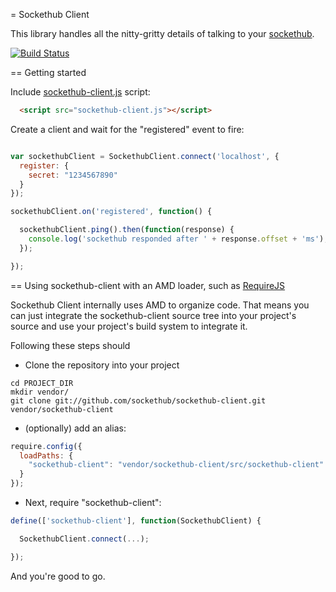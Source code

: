 
= Sockethub Client

This library handles all the nitty-gritty details of talking to your
[sockethub](http://sockethub.org/).

[![Build Status](https://secure.travis-ci.org/sockethub/sockethub-client.png)](http://travis-ci.org/sockethub/sockethub-client)

== Getting started

Include [sockethub-client.js](https://github.com/sockethub/sockethub-client/raw/master/sockethub-client.js) script:

```html
  <script src="sockethub-client.js"></script>
```

Create a client and wait for the "registered" event to fire:
```javascript

var sockethubClient = SockethubClient.connect('localhost', {
  register: {
    secret: "1234567890"
  }
});

sockethubClient.on('registered', function() {

  sockethubClient.ping().then(function(response) {
    console.log('sockethub responded after ' + response.offset + 'ms');
  });

});
```

== Using sockethub-client with an AMD loader, such as [RequireJS](requirejs.org)

Sockethub Client internally uses AMD to organize code. That means you can just
integrate the sockethub-client source tree into your project's source and use
your project's build system to integrate it.

Following these steps should 

* Clone the repository into your project
```
cd PROJECT_DIR
mkdir vendor/
git clone git://github.com/sockethub/sockethub-client.git vendor/sockethub-client
```

* (optionally) add an alias:
```javascript
require.config({
  loadPaths: {
    "sockethub-client": "vendor/sockethub-client/src/sockethub-client"
  }
});
```

* Next, require "sockethub-client":
```javascript
define(['sockethub-client'], function(SockethubClient) {

  SockethubClient.connect(...);

});
```

And you're good to go.

